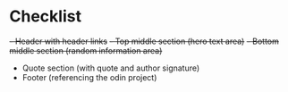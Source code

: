 # Checklist

~~- Header with header links~~
~~- Top middle section (hero text area)~~
~~- Bottom middle section (random information area)~~

- Quote section (with quote and author signature)
- Footer (referencing the odin project)
